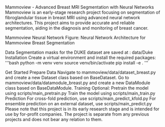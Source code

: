 Mammoview - Advanced Breast MRI Segmentation with Neural Networks
Mammoview is an early-stage research project focusing on segmentation of fibroglandular tissue in breast MRI using advanced neural network architectures. This project aims to provide accurate and reliable segmentation, aiding in the diagnosis and monitoring of breast cancer.


Mammoview Neural Network
Figure: Neural Network Architecture for Mammoview Breast Segmentation

Data
Segmentation masks for the DUKE dataset are saved at : data/Duke
Installation
Create a virtual environment and install the required packages:
'''bash
python -m venv venv
source venv/bin/activate
pip install -e .
'''

Get Started
Prepare Data
Navigate to mammoview/data/dataset_breast.py and create a new Dataset class based on BaseDataset.
Go to mammoview/data/datamodule_breast.py and create a new DataModule class based on BaseDataModule.
Training
Optional: Pretrain the model using scripts/main_pretrain.py
Train the model using scripts/main_train.py
Prediction
For cross-fold prediction, use scripts/main_predict_kfold.py
For ensemble prediction on an external dataset, use scripts/main_predict.py
Please note that this project is in its early research stage and is intended for use by for-profit companies. The project is separate from any previous projects and does not bear any relation to them.